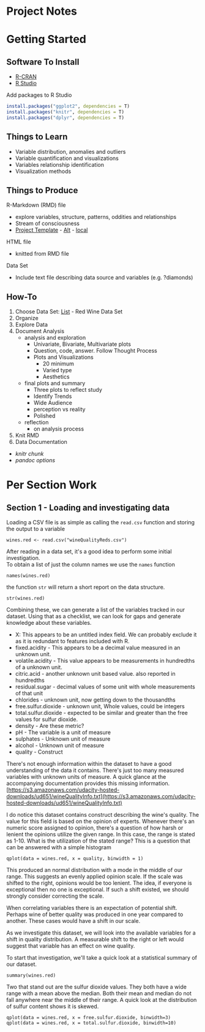 # Project Notes

# Getting Started

## Software To Install

* [R-CRAN](http://cran.r-project.org/)
* [R Studio](http://www.rstudio.com/products/rstudio/download/)

Add packages to R Studio

```R
install.packages("ggplot2", dependencies = T) 
install.packages("knitr", dependencies = T)
install.packages("dplyr", dependencies = T)
```

## Things to Learn

* Variable distribution, anomalies and outliers
* Variable quantification and visualizations
* Variables relationship identification
* Visualization methods

## Things to Produce

R-Markdown (RMD) file

* explore variables, structure, patterns, oddities and relationships
* Stream of consciousness
* [Project Template](https://d17h27t6h515a5.cloudfront.net/topher/2017/February/58af99ac_projecttemplate/projecttemplate.rmd) - [Alt](http://video.udacity-data.com.s3.amazonaws.com/topher/2017/February/58af99ac_projecttemplate/projecttemplate.rmd) - [local](.\projecttemplate.rmd)

HTML file

* knitted from RMD file

Data Set

* Include text file describing data source and variables (e.g. ?diamonds)

## How-To

1. Choose Data Set: [List](https://docs.google.com/document/d/e/2PACX-1vRmVtjQrgEPfE3VoiOrdeZ7vLPO_p3KRdb_o-z6E_YJ65tDOiXkwsDpLFKI3lUxbD6UlYtQHXvwiZKx/pub?embedded=true) - Red Wine Data Set
1. Organize 
1. Explore Data
1. Document Analysis
    * analysis and exploration
        * Univariate, Bivariate, Multivariate plots
        * Question, code, answer. Follow Thought Process
        * Plots and Visualizations 
            * 20 minimum
            * Varied type
            * Aesthetics 
    * final plots and summary
        * Three plots to reflect study
        * Identify Trends
        * Wide Audience
        * perception vs reality
        * Polished
    * reflection
        * on analysis process
1. Knit RMD
1. Data Documentation

* _knitr chunk_
* _pandoc options_

# Per Section Work

## Section 1 - Loading and investigating data

Loading a CSV file is as simple as calling the `read.csv` function and storing the output to a variable
```{R}
wines.red <- read.csv("wineQualityReds.csv")
```
After reading in a data set, it's a good idea to perform some initial investigation.  
To obtain a list of just the column names we use the `names` function
```{R}
names(wines.red)
```
the function `str` will return a short report on the data structure.
```{R}
str(wines.red)
```
Combining these, we can generate a list of the variables tracked in our dataset. Using that as a checklist, we can look for gaps and generate knowledge about these variables.

* X: This appears to be an untitled index field. We can probably exclude it as it is redundant to features included with R.
* fixed.acidity - This appears to be a decimal value measured in an unknown unit.
* volatile.acidity - This value appears to be measurements in hundredths of a unknown unit.
* citric.acid - another unknown unit based value. also reported in hundredths
* residual.sugar - decimal values of some unit with whole measurements of that unit
* chlorides - unknown unit, now getting down to the thousandths
* free.sulfur.dioxide - unknown unit, Whole values, could be integers
* total.sulfur.dioxide - expected to be similar and greater than the free values for sulfur dioxide.
* density - Are these metric?
* pH - The variable is a unit of measure
* sulphates - Unknown unit of measure
* alcohol - Unknown unit of measure
* quality - Construct

There's not enough information within the dataset to have a good understanding of the data it contains. There's just too many measured variables with unknown units of measure. A quick glance at the accompanying documentation provides this missing information.
[https://s3.amazonaws.com/udacity-hosted-downloads/ud651/wineQualityInfo.txt](https://s3.amazonaws.com/udacity-hosted-downloads/ud651/wineQualityInfo.txt)

I do notice this dataset contains construct describing the wine's quality. The value for this field is based on the opinion of experts. Whenever there's an numeric score assigned to opinion, there's a question of how harsh or lenient the opinions utilize the given range. In this case, the range is stated as 1-10. What is the utilization of the stated range? This is a question that can be answered with a simple histogram

```{R}
qplot(data = wines.red, x = quality, binwidth = 1)
```

This produced an normal distribution with a mode in the middle of our range. This suggests an evenly applied opinion scale. If the scale was shifted to the right, opinions would be too lenient. The idea, if everyone is exceptional then no one is exceptional. If such a shift existed, we should strongly consider correcting the scale.  

When correlating variables there is an expectation of potential shift. Perhaps wine of better quality was produced in one year compared to another. These cases would have a shift in our scale.  

As we investigate this dataset, we will look into the available variables for a shift in quality distribution. A measurable shift to the right or left would suggest that variable has an effect on wine quality.  

To start that investigation, we'll take a quick look at a statistical summary of our dataset.

```{R}
summary(wines.red)
```

Two that stand out are the sulfur dioxide values. They both have a wide range with a mean above the median. Both their mean and median do not fall anywhere near the middle of their range. A quick look at the distribution of sulfur content shows it is skewed.

```{R}
qplot(data = wines.red, x = free.sulfur.dioxide, binwidth=3)
qplot(data = wines.red, x = total.sulfur.dioxide, binwidth=10)
```
